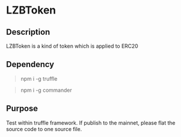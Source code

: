 # LZBToken

## Description
LZBToken is a kind of token which is applied to ERC20

## Dependency
> npm i -g truffle

> npm i -g commander

## Purpose
Test within truffle framework. If publish to the mainnet, please flat the source code to one source file.
